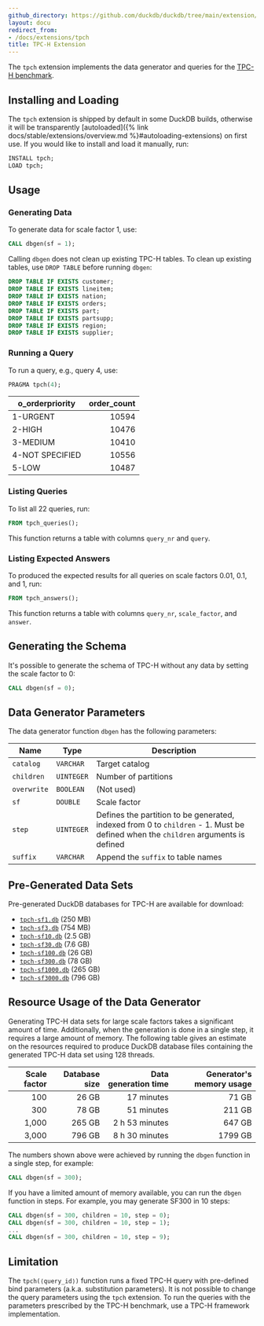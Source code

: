 ```yaml
---
github_directory: https://github.com/duckdb/duckdb/tree/main/extension/tpch
layout: docu
redirect_from:
- /docs/extensions/tpch
title: TPC-H Extension
---
```


The `tpch` extension implements the data generator and queries for the [TPC-H benchmark](https://www.tpc.org/tpch/).

## Installing and Loading

The `tpch` extension is shipped by default in some DuckDB builds, otherwise it will be transparently [autoloaded]({% link docs/stable/extensions/overview.md %}#autoloading-extensions) on first use.
If you would like to install and load it manually, run:

```sql
INSTALL tpch;
LOAD tpch;
```

## Usage

### Generating Data

To generate data for scale factor 1, use:

```sql
CALL dbgen(sf = 1);
```

Calling `dbgen` does not clean up existing TPC-H tables.
To clean up existing tables, use `DROP TABLE` before running `dbgen`:

```sql
DROP TABLE IF EXISTS customer;
DROP TABLE IF EXISTS lineitem;
DROP TABLE IF EXISTS nation;
DROP TABLE IF EXISTS orders;
DROP TABLE IF EXISTS part;
DROP TABLE IF EXISTS partsupp;
DROP TABLE IF EXISTS region;
DROP TABLE IF EXISTS supplier;
```

### Running a Query

To run a query, e.g., query 4, use:

```sql
PRAGMA tpch(4);
```

| o_orderpriority | order_count |
|-----------------|------------:|
| 1-URGENT        | 10594       |
| 2-HIGH          | 10476       |
| 3-MEDIUM        | 10410       |
| 4-NOT SPECIFIED | 10556       |
| 5-LOW           | 10487       |

### Listing Queries

To list all 22 queries, run:

```sql
FROM tpch_queries();
```

This function returns a table with columns `query_nr` and `query`.

### Listing Expected Answers

To produced the expected results for all queries on scale factors 0.01, 0.1, and 1, run:

```sql
FROM tpch_answers();
```

This function returns a table with columns `query_nr`, `scale_factor`, and `answer`.

## Generating the Schema

It's possible to generate the schema of TPC-H without any data by setting the scale factor to 0:

```sql
CALL dbgen(sf = 0);
```

## Data Generator Parameters

The data generator function `dbgen` has the following parameters:

| Name | Type | Description |
|--|--|------------|
| `catalog`   | `VARCHAR`  | Target catalog                                                                                                                    |
| `children`  | `UINTEGER` | Number of partitions                                                                                                              |
| `overwrite` | `BOOLEAN`  | (Not used)                                                                                                                        |
| `sf`        | `DOUBLE`   | Scale factor                                                                                                                      |
| `step`      | `UINTEGER` | Defines the partition to be generated, indexed from 0 to `children` - 1. Must be defined when the `children` arguments is defined |
| `suffix`    | `VARCHAR`  | Append the `suffix` to table names                                                                                                |

## Pre-Generated Data Sets

Pre-generated DuckDB databases for TPC-H are available for download:

* [`tpch-sf1.db`](https://blobs.duckdb.org/data/tpch-sf1.db) (250 MB)
* [`tpch-sf3.db`](https://blobs.duckdb.org/data/tpch-sf3.db) (754 MB)
* [`tpch-sf10.db`](https://blobs.duckdb.org/data/tpch-sf10.db) (2.5 GB)
* [`tpch-sf30.db`](https://blobs.duckdb.org/data/tpch-sf30.db) (7.6 GB)
* [`tpch-sf100.db`](https://blobs.duckdb.org/data/tpch-sf100.db) (26 GB)
* [`tpch-sf300.db`](https://blobs.duckdb.org/data/tpch-sf300.db) (78 GB)
* [`tpch-sf1000.db`](https://blobs.duckdb.org/data/tpch-sf1000.db) (265 GB)
* [`tpch-sf3000.db`](https://blobs.duckdb.org/data/tpch-sf3000.db) (796 GB)

## Resource Usage of the Data Generator

Generating TPC-H data sets for large scale factors takes a significant amount of time.
Additionally, when the generation is done in a single step, it requires a large amount of memory.
The following table gives an estimate on the resources required to produce DuckDB database files containing the generated TPC-H data set using 128 threads.

| Scale factor | Database size | Data generation time | Generator's memory usage |
|-------------:|--------------:|---------------------:|-------------------------:|
|          100 |         26 GB | 17 minutes           |                    71 GB |
|          300 |         78 GB | 51 minutes           |                   211 GB |
|        1,000 |        265 GB | 2 h 53 minutes       |                   647 GB |
|        3,000 |        796 GB | 8 h 30 minutes       |                  1799 GB |

The numbers shown above were achieved by running the `dbgen` function in a single step, for example:

```sql
CALL dbgen(sf = 300);
```

If you have a limited amount of memory available, you can run the `dbgen` function in steps.
For example, you may generate SF300 in 10 steps:

```sql
CALL dbgen(sf = 300, children = 10, step = 0);
CALL dbgen(sf = 300, children = 10, step = 1);
...
CALL dbgen(sf = 300, children = 10, step = 9);
```

## Limitation

The `tpch(⟨query_id⟩)` function runs a fixed TPC-H query with pre-defined bind parameters (a.k.a. substitution parameters). It is not possible to change the query parameters using the `tpch` extension. To run the queries with the parameters prescribed by the TPC-H benchmark, use a TPC-H framework implementation.
